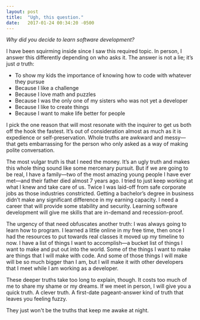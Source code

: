 ```yaml
---
layout: post
title:  "Ugh, this question."
date:   2017-01-24 00:34:20 -0500
---
```


*Why did you decide to learn software development?*

I have been squirming inside since I saw this required topic. In person, I answer this differently depending on who asks it. The answer is not a lie; it’s just *a* truth:

* To show my kids the importance of knowing how to code with whatever they pursue
* Because I like a challenge
* Because I love math and puzzles
* Because I was the only one of my sisters who was not yet a developer
* Because I like to create things
* Because I want to make life better for people

I pick the one reason that will most resonate with the inquirer to get us both off the hook the fastest. It’s out of consideration almost as much as it is expedience or self-preservation. Whole truths are awkward and messy—that gets embarrassing for the person who only asked as a way of making polite conversation. 

The most vulgar truth is that I need the money. It’s an ugly truth and makes this whole thing sound like some mercenary pursuit. But if we are going to be real, I have a family—two of the most amazing young people I have ever met—and their father died almost 7 years ago. I tried to just keep working at what I knew and take care of us. Twice I was laid-off from safe corporate jobs as those industries constricted. Getting a bachelor’s degree in business didn’t make any significant difference in my earning capacity. I need a career that will provide some stability and security. Learning software development will give me skills that are in-demand and recession-proof. 

The urgency of that need obfuscates another truth: I was always going to learn how to program. I learned a little online in my free time, then once I had the resources to put towards real classes it moved up my timeline to now. I have a list of things I want to accomplish—a bucket list of things I want to make and put out into the world. Some of the things I want to make are things that I will make with code. And some of those things I will make will be so much bigger than I am, but I will make it with other developers that I meet while I am working as a developer.

These deeper truths take too long to explain, though. It costs too much of me to share my shame or my dreams. If we meet in person, I will give you a quick truth. A clever truth. A first-date pageant-answer kind of truth that leaves you feeling fuzzy.

They just won't be the truths that keep me awake at night.

